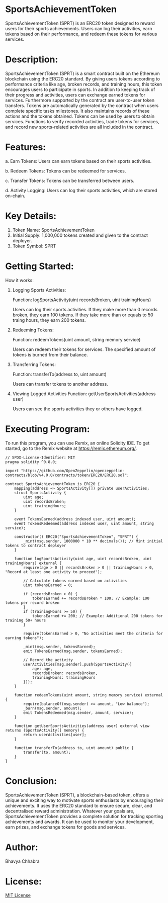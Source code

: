 # SportsAchievementToken
SportsAchievementToken (SPRT) is an ERC20 token designed to reward users for their sports achievements. Users can log their activities, earn tokens based on their performance, and redeem these tokens for various services.

# Description:
SportsAchievementToken (SPRT) is a smart contract built on the Ethereum blockchain using the ERC20 standard. By giving users tokens according to performance criteria like age, broken records, and training hours, this token encourages users to participate in sports. In addition to keeping track of their progress and activities, users can exchange earned tokens for services. Furthermore supported by the contract are user-to-user token transfers. Tokens are automatically generated by the contract when users complete specific tasks milestones. It also maintains records of these actions and the tokens obtained. Tokens can be used by users to obtain services. Functions to verify recorded activities, trade tokens for services, and record new sports-related activities are all included in the contract.

# Features:
a. Earn Tokens: Users can earn tokens based on their sports activities.

b. Redeem Tokens: Tokens can be redeemed for services.

c. Transfer Tokens: Tokens can be transferred between users.

d. Activity Logging: Users can log their sports activities, which are stored on-chain.

# Key Details:
1. Token Name: SportsAchievementToken
2. Initial Supply: 1,000,000 tokens created and given to the contract deployer.
3. Token Symbol: SPRT

# Getting Started:

How it works:
1. Logging Sports Activities:

   Function: logSportsActivity(uint recordsBroken, uint trainingHours)

   Users can log their sports activities. If they make more than 0 records broken, they earn 100 tokens. If they take more than or equals to 50 traing hours, they earn 200 tokens.

2. Redeeming Tokens:

   Function: redeemTokens(uint amount, string memory service)

   Users can redeem their tokens for services. The specified amount of tokens is burned from their balance.

3. Transferring Tokens:

   Function: transferTo(address to, uint amount)

   Users can transfer tokens to another address.

4. Viewing Logged Activities Function: getUserSportsActivities(address user)

   Users can see the sports activities they or others have logged.

# Executing Program:
To run this program, you can use Remix, an online Solidity IDE. To get started, go to the Remix website at https://remix.ethereum.org/.

```solidity
// SPDX-License-Identifier: MIT
pragma solidity ^0.8.0;

import "https://github.com/OpenZeppelin/openzeppelin-contracts/blob/v4.0.0/contracts/token/ERC20/ERC20.sol";

contract SportsAchievementToken is ERC20 {
    mapping(address => SportsActivity[]) private userActivities;
    struct SportsActivity {
        uint age;
        uint recordsBroken;
        uint trainingHours;
    }

    event TokensEarned(address indexed user, uint amount);
    event TokensRedeemed(address indexed user, uint amount, string service);

    constructor() ERC20("SportsAchievementToken", "SPRT") {
        _mint(msg.sender, 1000000 * 10 ** decimals()); // Mint initial tokens to contract deployer
    }

    function logSportsActivity(uint age, uint recordsBroken, uint trainingHours) external {
        require(age > 0 || recordsBroken > 0 || trainingHours > 0, "Record at least one activity to proceed");

        // Calculate tokens earned based on activities
        uint tokensEarned = 0;

        if (recordsBroken > 0) {
            tokensEarned += recordsBroken * 100; // Example: 100 tokens per record broken
        }
        if (trainingHours >= 50) {
            tokensEarned += 200; // Example: Additional 200 tokens for training 50+ hours
        }

        require(tokensEarned > 0, "No activities meet the criteria for earning tokens");

        _mint(msg.sender, tokensEarned);
        emit TokensEarned(msg.sender, tokensEarned);

        // Record the activity
        userActivities[msg.sender].push(SportsActivity({
            age: age,
            recordsBroken: recordsBroken,
            trainingHours: trainingHours
        }));
    }

    function redeemTokens(uint amount, string memory service) external {
        require(balanceOf(msg.sender) >= amount, "Low balance");
        _burn(msg.sender, amount);
        emit TokensRedeemed(msg.sender, amount, service);
    }

    function getUserSportsActivities(address user) external view returns (SportsActivity[] memory) {
        return userActivities[user];
    }

    function transferTo(address to, uint amount) public {
        transfer(to, amount);
    }
}
```
# Conclusion:
SportsAchievementToken (SPRT), a blockchain-based token, offers a unique and exciting way to motivate sports enthusiasts by encouraging their achievements. It uses the ERC20 standard to ensure secure, clear, and decentralised reward administration. Whatever your goals are, SportsAchievementToken provides a complete solution for tracking sporting achievements and awards. It can be used to monitor your development, earn prizes, and exchange tokens for goods and services.

# Author:
Bhavya Chhabra

# License:
[MIT License](./LICENSE)
